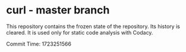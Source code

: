 # curl - master branch

This repository contains the frozen state of the repository.
Its history is cleared. It is used only for static code
analysis with Codacy.

Commit Time: 1723251566
